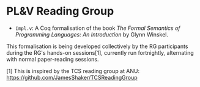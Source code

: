 # PL&V Reading Group

* `Impl.v`: A Coq formalisation of the book _The Formal Semantics of
  Programming Languages: An Introduction_ by Glynn Winskel.

This formalisation is being developed collectively by the RG participants during
the RG's hands-on sessions[1], currently run fortnightly, alternating with normal
paper-reading sessions.

[1] This is inspired by the TCS reading group at ANU:
https://github.com/JamesShaker/TCSReadingGroup
